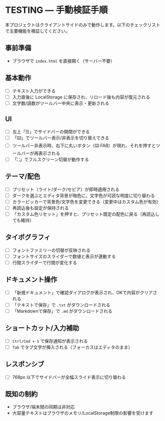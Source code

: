 # TESTING — 手動検証手順

本プロジェクトはクライアントサイドのみで動作します。以下のチェックリストで主要機能を検証してください。

## 事前準備
- ブラウザで `index.html` を直接開く（サーバー不要）

## 基本動作
- [ ] テキスト入力ができる
- [ ] 入力直後に LocalStorage に保存され、リロード後も内容が復元される
- [ ] 文字数/語数がツールバー中央に表示・更新される

## UI
- [ ] 左上「☰」でサイドバーの開閉ができる
- [ ] 「⌨️」でツールバー表示/非表示を切り替えできる
- [ ] ツールバー非表示時、右下に丸いボタン（⌨️ FAB）が現れ、それを押すとツールバーが再表示される
- [ ] 「⛶」でフルスクリーン切替が動作する

## テーマ/配色
- [ ] プリセット（ライト/ダーク/セピア）が即時適用される
- [ ] ダークを選ぶとエディタ背景が暗色に、文字色が可読な明度に切り替わる
- [ ] カラーピッカーで背景色/文字色を変更できる（変更中はカスタム色が有効）
- [ ] 再読込後も設定が保持される
- [ ] 「カスタム色リセット」を押すと、プリセット既定の配色に戻る（再読込しても維持）

## タイポグラフィ
- [ ] フォントファミリーの切替が反映される
- [ ] フォントサイズのスライダーで数値と表示が連動する
- [ ] 行間スライダーで行間が変化する

## ドキュメント操作
- [ ] 「新規ドキュメント」で確認ダイアログが表示され、OKで内容がクリアされる
- [ ] 「テキストで保存」で `.txt` がダウンロードされる
- [ ] 「Markdownで保存」で `.md` がダウンロードされる

## ショートカット/入力補助
- [ ] `Ctrl/Cmd + S` で保存通知が表示される
- [ ] `Tab` でタブ文字が挿入される（フォーカスはエディタのまま）

## レスポンシブ
- [ ] 768px 以下でサイドバーが全幅スライド表示に切り替わる

## 既知の制約
- ブラウザ/端末間の同期は非対応
- 大容量テキストはブラウザのメモリ/LocalStorage制限の影響を受けます
